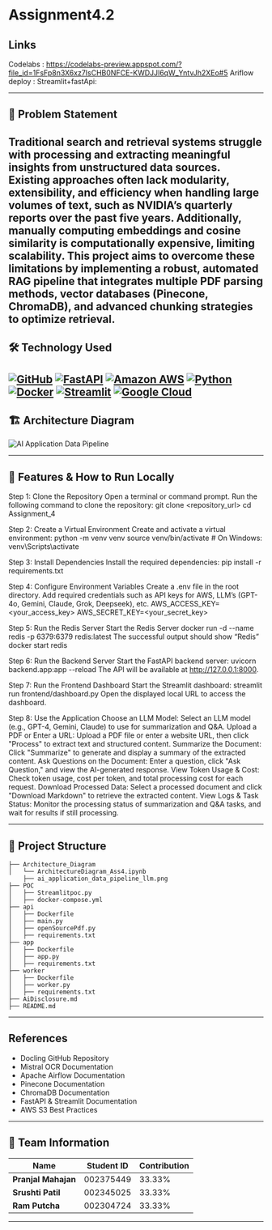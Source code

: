# Assignment4.2


## Links 
Codelabs : https://codelabs-preview.appspot.com/?file_id=1FsFp8n3X6xz7IsCHB0NFCE-KWDJJl6qW_YntvJh2XEo#5
Ariflow deploy :
Streamlit+fastApi:

---

## 📌 Problem Statement
Traditional search and retrieval systems struggle with processing and extracting meaningful insights from unstructured data sources. Existing approaches often lack modularity, extensibility, and efficiency when handling large volumes of text, such as NVIDIA’s quarterly reports over the past five years. Additionally, manually computing embeddings and cosine similarity is computationally expensive, limiting scalability. This project aims to overcome these limitations by implementing a robust, automated RAG pipeline that integrates multiple PDF parsing methods, vector databases (Pinecone, ChromaDB), and advanced chunking strategies to optimize retrieval.
---

## 🛠️ Technology Used

[![GitHub](https://img.shields.io/badge/GitHub-100000?style=for-the-badge&logo=github&logoColor=white)](https://github.com/)
[![FastAPI](https://img.shields.io/badge/fastapi-109989?style=for-the-badge&logo=FASTAPI&logoColor=white)](https://fastapi.tiangolo.com/)
[![Amazon AWS](https://img.shields.io/badge/Amazon_AWS-FF9900?style=for-the-badge&logo=amazonaws&logoColor=white)](https://aws.amazon.com/)
[![Python](https://img.shields.io/badge/Python-FFD43B?style=for-the-badge&logo=python&logoColor=blue)](https://www.python.org/)
[![Docker](https://img.shields.io/badge/Docker-%232496ED?style=for-the-badge&logo=Docker&color=blue&logoColor=white)](https://www.docker.com)
[![Streamlit](https://img.shields.io/badge/Streamlit-FF4B4B?style=for-the-badge&logo=Streamlit&logoColor=white)](https://streamlit.io/)
[![Google Cloud](https://img.shields.io/badge/Google_Cloud-%234285F4.svg?style=for-the-badge&logo=google-cloud&logoColor=white)](https://cloud.google.com)
---

## 🏗️ Architecture Diagram
![AI Application Data Pipeline](https://github.com/Bigdata2025Team5/Assignment4/blob/main/Architecture_Diagram/ai_application_data_pipeline_llms.png?raw=true)

---

## 🔑 Features & How to Run Locally
Step 1: Clone the Repository
Open a terminal or command prompt.
Run the following command to clone the repository:
git clone <repository_url>
cd Assignment_4

Step 2: Create a Virtual Environment
Create and activate a virtual environment:
python -m venv venv
source venv/bin/activate  # On Windows: venv\Scripts\activate

Step 3: Install Dependencies
Install the required dependencies:
pip install -r requirements.txt

Step 4: Configure Environment Variables
Create a .env file in the root directory.
Add required credentials such as API keys for AWS, LLM’s (GPT-4o, Gemini, Claude, Grok, Deepseek), etc.
AWS_ACCESS_KEY=<your_access_key>
AWS_SECRET_KEY=<your_secret_key>

Step 5: Run the Redis Server
Start the Redis Server
docker run -d --name redis -p 6379:6379 redis:latest
The successful output should show “Redis”
docker start redis

Step 6: Run the Backend Server
Start the FastAPI backend server:
uvicorn backend.app:app --reload
The API will be available at http://127.0.0.1:8000.

Step 7: Run the Frontend Dashboard
Start the Streamlit dashboard:
streamlit run frontend/dashboard.py
Open the displayed local URL to access the dashboard.

Step 8: Use the Application
Choose an LLM Model: Select an LLM model (e.g., GPT-4, Gemini, Claude) to use for summarization and Q&A.
Upload a PDF or Enter a URL: Upload a PDF file or enter a website URL, then click "Process" to extract text and structured content.
Summarize the Document: Click "Summarize" to generate and display a summary of the extracted content.
Ask Questions on the Document: Enter a question, click "Ask Question," and view the AI-generated response.
View Token Usage & Cost: Check token usage, cost per token, and total processing cost for each request.
Download Processed Data: Select a processed document and click "Download Markdown" to retrieve the extracted content.
View Logs & Task Status: Monitor the processing status of summarization and Q&A tasks, and wait for results if still processing.

---

## 📂 Project Structure
```
├── Architecture_Diagram
│   └── ArchitectureDiagram_Ass4.ipynb
    ├── ai_application_data_pipeline_llm.png
├── POC
│   ├── Streamlitpoc.py
│   ├── docker-compose.yml
├── api
│   ├── Dockerfile
│   ├── main.py
│   ├── openSourcePdf.py
│   ├── requirements.txt
├── app
│   ├── Dockerfile
│   ├── app.py
│   ├── requirements.txt
├── worker
│   ├── Dockerfile
│   ├── worker.py
│   ├── requirements.txt
├── AiDisclosure.md
├── README.md

```

---
## References

- Docling GitHub Repository
- Mistral OCR Documentation
- Apache Airflow Documentation
- Pinecone Documentation 
- ChromaDB Documentation
- FastAPI & Streamlit Documentation
- AWS S3 Best Practices

---

## 👥 Team Information
| Name            | Student ID    | Contribution |
|----------------|--------------|--------------|
| **Pranjal Mahajan** | 002375449  | 33.33% |
| **Srushti Patil**  | 002345025  | 33.33% |
| **Ram Putcha**  | 002304724  | 33.33% |

---
